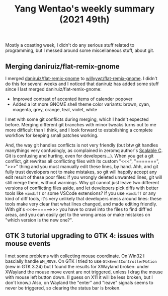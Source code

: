﻿---
layout: post
title: "Yang Wentao's weekly summary (2021 49th)"
---
<!-- This Source Code Form is subject to the terms of the Mozilla Public
   - License, v. 2.0. If a copy of the MPL was not distributed with this
   - file, You can obtain one at https://mozilla.org/MPL/2.0/. -->
Mostly a coasting week, I didn't do any serious stuff related to programming, but I messed around some miscellaneous stuff, about git.

## Merging daniruiz/flat-remix-gnome
I merged [daniruiz/flat-remix-gnome](https://github.com/daniruiz/flat-remix-gnome) to [willyywt/flat-remix-gnome](https://github.com/willyywt/flat-remix-gnome). I didn't do this for several weeks and I noticed that daniruiz has added some stuff since I last merged daniruiz/flat-remix-gnome:
* Improved contrast of accented items of calender popover
* Added a lot more GNOME shell theme color variants: brown, cyan, magenta, grey, orange, teal, violet, white

I met with some git conflicts during merging, which I hadn't expected before. Merging different git branches with minor tweaks turns out to me more difficult than I think, and I look forward to establishing a complete workflow for keeping small patches working.

And, the way git handles conflicts is not very friendly (but btw git handles manythings very confusingly, as complained in zeromq author's [Scalable C](https://hintjens.gitbooks.io/scalable-c/content/chapter1.html#problem-git-isnt-working). Git is confusing and hurting, even for developers...). When you get a git conflict, git rewrites all conflicting files with its custom "<<<", "=======", ">>>" thing and you must manually edit these lines, by hand. Ahh, and git fully trust developers not to make mistakes, so git will happily accept any edit result of these poor files: if you wrongly deleted unwanted lines, git will still merge them, without warnings. Why git cannot just leave two different versions of conflicting files aside, and let developers pick diffs with better tools like `vimdiff` or some VSCode extensions? If you use `vimdiff` or any kind of diff tools, it's very unlikely that developers mess around lines: these tools make very clear that what lines changed, and made editing friendly. With git's <<<=======>>> you have to crawl into the files to find diff'ed areas, and you can easily get to the wrong areas or make mistakes on "which version is the new one?".

## GTK 3 tutorial upgrading to GTK 4: issues with mouse events
I met some problems with collecting mouse coordinate. On Win32 I bascially handle `WM_MOVE`. On GTK I tried to use `GtkEventControllerMotion` (new in GTK 3.24) but I found the results for XWayland broken: under XWayland the mouse move event are not triggered, unless I drag the mouse with mouse left button down. (I guess on X11 it will be less broken, but I don't know.) Also, on Wayland the "enter" and "leave" signals seems to never be triggered, so clearing the status bar is broken.
